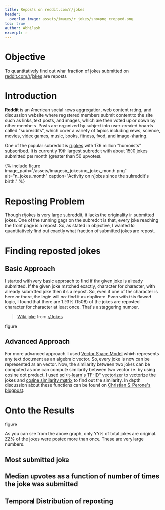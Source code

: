```yaml
---
title: Reposts on reddit.com/r/jokes
header:
  overlay_image: assets/images/r_jokes/snoopng_cropped.png
toc: true
author: Abhilash
excerpt: r
---
```


# Objective

To quantitatively find out what fraction of jokes submitted on [reddit.com/r/jokes](https://www.reddit.com/r/Jokes/) are reposts.

# Introduction

**Reddit** is an American social news aggregation, web content rating, and discussion website where registered members submit content to the site such as links, text posts, and images, which are then voted up or down by other members. Posts are organized by subject into user-created boards called "subreddits", which cover a variety of topics including news, science, movies, video games, music, books, fitness, food, and image-sharing.

One of the popular subreddit is [r/jokes](https://www.reddit.com/r/Jokes/) with 17.6 million "humorists"  subscribed. It is currently 19th largest subreddit with about 1500 jokes submitted per month (greater than 50 upvotes). 

{% include figure image_path="/assets/images/r_jokes/no_jokes_month.png" alt="n_jokes_month" caption="Activity on r/jokes since the subreddit's birth." %}

# Reposting Problem

Though r/jokes is very large subreddit, it lacks the originality in submitted jokes. One of the running gags on the subreddit is that, every joke reaching the front page is a repost. So, as stated in objective, I wanted to quantitatively find out exactly what fraction of submitted jokes are repost.  

# Finding reposted jokes

## Basic Approach

I started with very basic approach to find if the given joke is already submitted. If the given joke matched exactly, character for character, with already submitted joke then it's a repost. So, even if one of the character is here or there, the logic will not find it as duplicate. Even with this flawed logic, I found that there are 1.93% (1508) of the jokes are reposted character for character at least once. That's a staggering number. 

<blockquote class="reddit-card" data-card-created="1578140096"><a href="https://www.reddit.com/r/Jokes/comments/cgbhau/wiki_joke/">Wiki joke</a> from <a href="http://www.reddit.com/r/Jokes">r/Jokes</a></blockquote>
<script async src="//embed.redditmedia.com/widgets/platform.js" charset="UTF-8"></script>



figure

## Advanced Approach

For more advanced approach, I used [Vector Space Model](https://en.wikipedia.org/wiki/Vector_space_model) which represents any text document as an algebraic vector. So, every joke is now can be represented as an vector. Now, the similarity between two jokes can be computed as one can compute similarity between two vector i.e. by using cosine dot product. 
I used [scikit-learn's TF-IDF vectorizer](https://scikit-learn.org/stable/modules/generated/sklearn.feature_extraction.text.TfidfVectorizer.html) to vectorize the jokes and [cosine similarity matrix](https://scikit-learn.org/stable/modules/generated/sklearn.metrics.pairwise.cosine_similarity.html) to find out the similarity. In depth discussion about these functions can be found on [Christian S. Perone's blogpost](http://blog.christianperone.com/2011/09/machine-learning-text-feature-extraction-tf-idf-part-i/). 

# Onto the Results

figure

As you can see from the above graph, only YY% of total jokes are original. ZZ% of the jokes were posted more than once. These are very large numbers. 

## Most submitted joke

## Median upvotes as a function of number of times the joke was submitted

## Temporal Distribution of reposting

